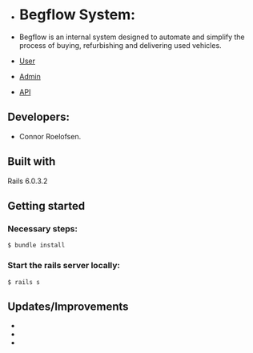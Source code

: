 

- # Begflow System:

- Begflow is an internal system designed to automate and simplify the process of buying, refurbishing and delivering used vehicles.

- [User](https://github.com/grconnor/begflow_client)
- [Admin]()
- [API](https://github.com/grconnor/begflow_api)

## Developers:

- Connor Roelofsen.

## Built with

Rails 6.0.3.2 </br>

## Getting started

### Necessary steps:

```
$ bundle install
```

### Start the rails server locally:

```
$ rails s
```

## Updates/Improvements

- 
- 
- 

